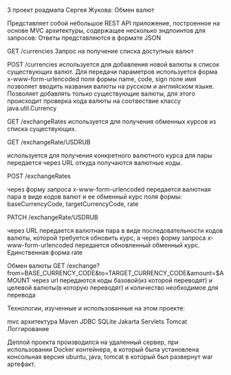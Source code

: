 3 проект роадмапа Сергея Жукова:
Обмен валют

Представляет собой небольшое REST API приложение, построенное на основе MVC архитектуры, содержащее несколько эндпоинтов для запросов:
Ответы представляются в формате JSON

GET
/currencies
Запрос на получение списка доступных валют

POST
/currencies
используется для добавления новой валюты в список существующих валют.
Для передачи параметров используется форма x-www-form-urlencoded
поля формы name, code, sign
поле имя позволяет вводить названия валюты на русском и английском языке.
Позволяет добавлять только существующие валюты, для этого происходит проверка кода валюты на соотвествие классу java.util.Currency

GET
/exchangeRates
используется для получения обменных курсов из списка существующих.

GET
/exchangeRate/USDRUB

используется для получения конкретного валютного курса для пары
передается через URL откуда получаются валютные коды.

POST
/exchangeRates

через форму запроса x-www-form-urlencoded передается валютная пара в виде кодов валют и ее обменный курс
поля формы: baseCurrencyCode, targetCurrencyCode, rate 

PATCH
/exchangeRate/USDRUB

через URL передается валютная пара в виде последовательности кодов валюты, которой требуется обновить курс, а через форму запроса x-www-form-urlencoded
передается обновленный обменный курс. Единственная форма rate

Обмен валюты
GET
/exchange?from=BASE_CURRENCY_CODE&to=TARGET_CURRENCY_CODE&amount=$AMOUNT
через url передаются коды базовой(из которой переводят) и целевой валюты(в которую переводят) и
количество необходимое для перевода

Технологии, изученные и использованные на этом проекте:

mvc архитектура
Maven
JDBC
SQLite
Jakarta Servlets
Tomcat
Логгирование

Деплой проекта производился на удаленный сервер, при использовании Docker контейнера, в который была установлена консольная версия ubuntu, java, tomcat 
в который был развернут war артефакт.


